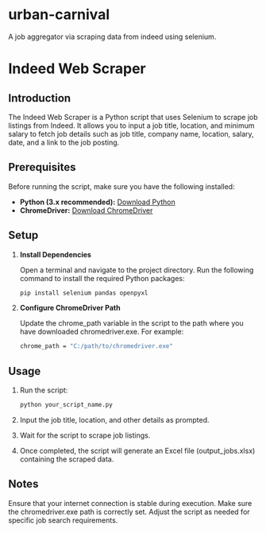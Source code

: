 # urban-carnival
 A job aggregator via scraping data from indeed using selenium.
 
# Indeed Web Scraper

## Introduction

The Indeed Web Scraper is a Python script that uses Selenium to scrape job listings from Indeed. It allows you to input a job title, location, and minimum salary to fetch job details such as job title, company name, location, salary, date, and a link to the job posting.

## Prerequisites

Before running the script, make sure you have the following installed:

- **Python (3.x recommended):** [Download Python](https://www.python.org/downloads/)
- **ChromeDriver:** [Download ChromeDriver](https://sites.google.com/chromium.org/driver/)

## Setup

1. **Install Dependencies**

   Open a terminal and navigate to the project directory. Run the following command to install the required Python packages:

   ```bash
   pip install selenium pandas openpyxl
2. **Configure ChromeDriver Path**

   Update the chrome_path variable in the script to the path where you have downloaded chromedriver.exe. For example:
   ```bash
   chrome_path = "C:/path/to/chromedriver.exe"

## Usage

1. Run the script:

   ```bash
   python your_script_name.py
2. Input the job title, location, and other details as prompted.

3. Wait for the script to scrape job listings.

4. Once completed, the script will generate an Excel file (output_jobs.xlsx) containing the scraped data.

## Notes
Ensure that your internet connection is stable during execution.
Make sure the chromedriver.exe path is correctly set.
Adjust the script as needed for specific job search requirements.
